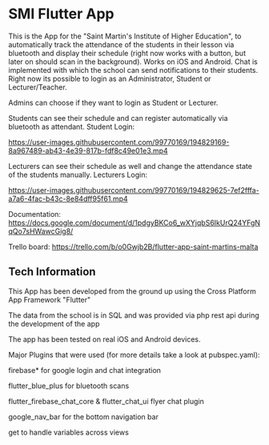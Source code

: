 # SMI Flutter App

This is the App for the "Saint Martin's Institute of Higher Education",
to automatically track the attendance of the students in their lesson via bluetooth and display their schedule (right now works with a button, but later on should scan in the background).
Works on iOS and Android.
Chat is implemented with which the school can send notifications to their students.
Right now its possible to login as an Administrator, Student or Lecturer/Teacher.

Admins can choose if they want to login as Student or Lecturer.

Students can see their schedule and can register automatically via bluetooth as attendant.
Student Login:


https://user-images.githubusercontent.com/99770169/194829169-8a967489-ab43-4e39-817b-fdf8c49e01e3.mp4



Lecturers can see their schedule as well and change the attendance state of the students manually.
Lecturers Login:



https://user-images.githubusercontent.com/99770169/194829625-7ef2fffa-a7a6-4fac-b43c-8e84dff95f61.mp4





Documentation: https://docs.google.com/document/d/1pdgyBKCo6_wXYjqbS6IkUrQ24YFgNqQo7sHWawcGig8/ 

Trello board: https://trello.com/b/o0Gwjb2B/flutter-app-saint-martins-malta



## Tech Information

This App has been developed from the ground up using the Cross Platform App Framework "Flutter"

The data from the school is in SQL and was provided via php rest api during the development of the app

The app has been tested on real iOS and Android devices.

Major Plugins that were used (for more details take a look at pubspec.yaml):

firebase* for google login and chat integration

flutter_blue_plus for bluetooth scans

flutter_firebase_chat_core & flutter_chat_ui flyer chat plugin

google_nav_bar for the bottom navigation bar

get to handle variables across views
